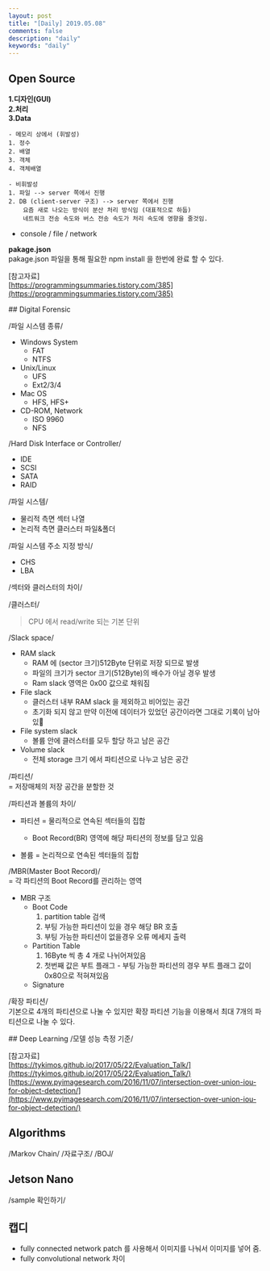 ```yaml
---
layout: post
title: "[Daily] 2019.05.08"
comments: false
description: "daily"
keywords: "daily"
---
```


## Open Source 

**1.디자인(GUI)**<br>
**2.처리**<br>
**3.Data**<br>

    - 메모리 상에서 (휘발성)
    1. 정수
    2. 배열
    3. 객체
    4. 객체배열

    - 비휘발성
    1. 파일 --> server 쪽에서 진행 
    2. DB (client-server 구조) --> server 쪽에서 진행
        요즘 새로 나오는 방식이 분산 처리 방식임 (대표적으로 하둡)
        네트워크 전송 속도와 버스 전송 속도가 처리 속도에 영향을 줄것임.


- console / file / network


**pakage.json**<br>
pakage.json 파일을 통해 필요한 npm install 을 한번에 완료 할 수 있다. 

[참고자료]<br>
[https://programmingsummaries.tistory.com/385](https://programmingsummaries.tistory.com/385)


<div class="divider"></div>
## Digital Forensic

/파일 시스템 종류/<br>
- Windows System
    - FAT
    - NTFS
- Unix/Linux
    - UFS
    - Ext2/3/4
- Mac OS
    - HFS, HFS+
- CD-ROM, Network
    - ISO 9960
    - NFS

/Hard Disk Interface or Controller/<br>
- IDE
- SCSI
- SATA
- RAID

/파일 시스템/<br>
- 물리적 측면
    섹터 나열
- 논리적 측면
    클러스터
    파일&폴더

/파일 시스템 주소 지정 방식/<br>
- CHS
- LBA

/섹터와 클러스터의 차이/<br>


/클러스터/<br>
>CPU 에서 read/write 되는 기본 단위

/Slack space/<br>
- RAM slack
    - RAM 에 (sector 크기)512Byte 단위로 저장 되므로 발생
    - 파일의 크기가 sector 크기(512Byte)의 배수가 아닐 경우 발생
    - Ram slack 영역은 0x00 값으로 채워짐 
- File slack
    - 클러스터 내부 RAM slack 을 제외하고 비어있는 공간 
    - 초기화 되지 않고 만약 이전에 데이터가 있었던 공간이라면 그대로 기록이 남아있
- File system slack
    - 볼륨 안에 클러스터를 모두 할당 하고 남은 공간
- Volume slack
    - 전체 storage 크기 에서 파티션으로 나누고 남은 공간 

/파티션/<br>
= 저장매체의 저장 공간을 분할한 것

/파티션과 볼륨의 차이/<br>
- 파티션
    = 물리적으로 연속된 섹터들의 집합
    - Boot Record(BR) 영역에 해당 파티션의 정보를 담고 있음 

- 볼륨
 = 논리적으로 연속된 섹터들의 집합 

/MBR(Master Boot Record)/<br>
= 각 파티션의 Boot Record를 관리하는 영역 

- MBR 구조
    - Boot Code
        1. partition table 검색
        2. 부팅 가능한 파티션이 있을 경우 해당 BR 호출
        3. 부팅 가능한 파티션이 없을경우 오류 메세지 출력
    - Partition Table
        1. 16Byte 씩 총 4 개로 나뉘어져있음 
        2. 첫번째 값은 부트 플래그 - 부팅 가능한 파티션의 경우 부트 플래그 값이 0x80으로 적혀져있음 
    - Signature

/확장 파티션/<br>
기본으로 4개의 파티션으로 나눌 수 있지만 확장 파티션 기능을 이용해서 최대 7개의 파티션으로 나눌 수 있다. 

<div class="divider"></div>
## Deep Learning 
/모델 성능 측정 기준/


[참고자료]<br>
[https://tykimos.github.io/2017/05/22/Evaluation_Talk/](https://tykimos.github.io/2017/05/22/Evaluation_Talk/)<br>
[https://www.pyimagesearch.com/2016/11/07/intersection-over-union-iou-for-object-detection/](https://www.pyimagesearch.com/2016/11/07/intersection-over-union-iou-for-object-detection/)

## Algorithms
/Markov Chain/ 
/자료구조/ 
/BOJ/ 

<div class="divider"></div>

## Jetson Nano
/sample 확인하기/

## 캡디 
- fully connected network
    patch 를 사용해서 이미지를 나눠서 이미지를 넣어 줌.
- fully convolutional network 차이 


